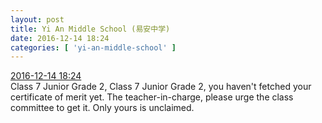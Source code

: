 ```yaml
---
layout: post
title: Yi An Middle School (易安中学)
date: 2016-12-14 18:24
categories: [ 'yi-an-middle-school' ]
---
```


<div class="weibo-info">
  <a href="http://weibo.com/6074218720/Em5J82997">2016-12-14 18:24</a>
</div>
Class 7 Junior Grade 2, Class 7 Junior Grade 2, you haven't fetched your certificate of merit yet. The teacher-in-charge, please urge the class committee to get it. Only yours is unclaimed.
